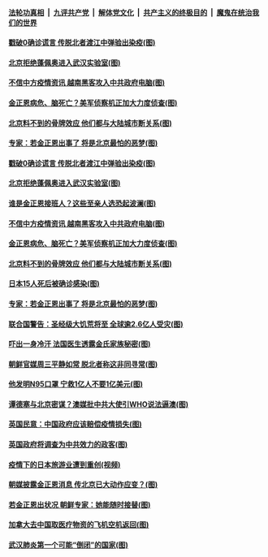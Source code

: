 ####  [法轮功真相](../../../../basic/blob/master/README.md?t=04241501) &nbsp;|&nbsp; [九评共产党](../../../../9ping.md/blob/master/README.md?t=04241501) &nbsp;|&nbsp; [解体党文化](../../../../jtdwh.md/blob/master/README.md?t=04241501)  &nbsp;|&nbsp; [共产主义的终极目的](../../../../gczydzjmd.md/blob/master/README.md?t=04241501) &nbsp;|&nbsp; [魔鬼在统治我们的世界](../../../../mgztzwmdsj.md/blob/master/README.md?t=04241501) 

#### [戳破0确诊谎言 传脱北者渡江中弹验出染疫(图)](../pages/p9/930919.md?t=04241501) 

#### [北京拒绝蓬佩奥进入武汉实验室(图)](../pages/p9/930874.md?t=04241501) 

#### [不信中方疫情资讯 越南黑客攻入中共政府电脑(图)](../pages/p9/930827.md?t=04241501) 

#### [金正恩病危、脑死亡？美军侦察机正加大力度侦查(图)](../pages/p9/930864.md?t=04241501) 

#### [北京料不到的骨牌效应 他们都与大陆城市断关系(图)](../pages/p9/930822.md?t=04241501) 

#### [专家：若金正恩出事了 将是北京最怕的恶梦(图)](../pages/p9/930779.md?t=04241501) 

#### [戳破0确诊谎言 传脱北者渡江中弹验出染疫(图)](../pages/p9/930919.md?t=04241501) 

#### [北京拒绝蓬佩奥进入武汉实验室(图)](../pages/p9/930874.md?t=04241501) 

#### [谁是金正恩接班人？这些至亲人选恐起波澜(图)](../pages/p9/930813.md?t=04241501) 

#### [不信中方疫情资讯 越南黑客攻入中共政府电脑(图)](../pages/p9/930827.md?t=04241501) 

#### [金正恩病危、脑死亡？美军侦察机正加大力度侦查(图)](../pages/p9/930864.md?t=04241501) 

#### [北京料不到的骨牌效应 他们都与大陆城市断关系(图)](../pages/p9/930822.md?t=04241501) 

#### [日本15人死后被确诊感染(图)](../pages/p9/930790.md?t=04241501) 

#### [专家：若金正恩出事了 将是北京最怕的恶梦(图)](../pages/p9/930779.md?t=04241501) 

#### [联合国警告：圣经级大饥荒将至 全球逾2.6亿人受灾(图)](../pages/p9/930711.md?t=04241501) 

#### [吓出一身冷汗 法国医生透露金氏家族秘密(图)](../pages/p9/930693.md?t=04241501) 

#### [朝鲜官媒周三平静如常 脱北者称这非同寻常(图)](../pages/p9/930750.md?t=04241501) 

#### [他发明N95口罩 宁救1亿人不要1亿美元(图)](../pages/p9/930730.md?t=04241501) 

#### [谭德塞与北京密谋？澳媒批中共大使引WHO说法逼澳(图)](../pages/p9/930705.md?t=04241501) 

#### [英国民意：中国政府应该赔偿疫情损失(图)](../pages/p9/930739.md?t=04241501) 

#### [英国政府将调查为中共效力的政客(图)](../pages/p9/930736.md?t=04241501) 

#### [疫情下的日本旅游业遭到重创(视频)](../pages/p9/930708.md?t=04241501) 

#### [朝媒披露金正恩消息 传北京已大动作应变？(图)](../pages/p9/930663.md?t=04241501) 

#### [若金正恩出状况 朝鲜专家：她能随时接替(图)](../pages/p9/930563.md?t=04241501) 

#### [加拿大去中国取医疗物资的飞机空机返回(图)](../pages/p9/930641.md?t=04241501) 

#### [武汉肺炎第一个可能“倒闭”的国家(图)](../pages/p9/930576.md?t=04241501) 

